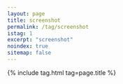 ```yaml
---
layout: page
title: screenshot
permalink: /tag/screenshot
istag: 1
excerpt: "screenshot"
noindex: true
sitemap: false
---
```


{% include tag.html tag=page.title %}
